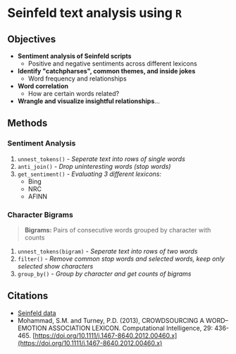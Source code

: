 # Seinfeld text analysis using `R`

## Objectives
- **Sentiment analysis of Seinfeld scripts**
    - Positive and negative sentiments across different lexicons
- **Identify "catchpharses", common themes, and inside jokes**
    -  Word frequency and relationships
- **Word correlation**
    - How are certain words related?
- **Wrangle and visualize insightful relationships**...

## Methods
<!--- maybe break down by step and give brief summary, such as data wrangling with tidytext to seperate words grouped by "x" to investigate "y" --->
### Sentiment Analysis
1. `unnest_tokens()` - *Seperate text into rows of single words*
2. `anti_join()` - *Drop uninteresting words (stop words)*
3.  `get_sentiment()` - *Evaluating 3 different lexicons:*
    - Bing
    - NRC
    - AFINN
### Character Bigrams
> **Bigrams:** Pairs of consecutive words grouped by character with counts
1. `unnest_tokens(bigram)` - *Seperate text into rows of two words*
2. `filter()` - *Remove common stop words and selected words, keep only selected show characters*
3. `group_by()` - *Group by character and get counts of bigrams*
## Citations
- [Seinfeld data](https://www.kaggle.com/datasets/thec03u5/seinfeld-chronicles)
- Mohammad, S.M. and Turney, P.D. (2013), CROWDSOURCING A WORD–EMOTION ASSOCIATION LEXICON. Computational Intelligence, 29: 436-465. [https://doi.org/10.1111/j.1467-8640.2012.00460.x](https://doi.org/10.1111/j.1467-8640.2012.00460.x)
